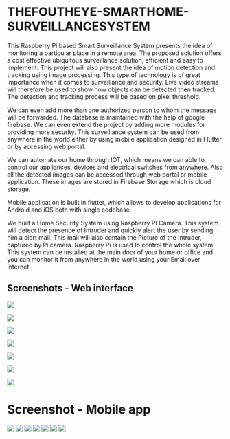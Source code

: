 # THEFOUTHEYE-SMARTHOME-SURVEILLANCESYSTEM

This Raspberry Pi based Smart Surveillance System presents the idea of
monitoring a particular place in a remote area. The proposed solution offers a cost
effective ubiquitous surveillance solution, efficient and easy to implement.
This project will also present the idea of motion detection and tracking using
image processing. This type of technology is of great importance when it comes to
surveillance and security. Live video streams will therefore be used to show how
objects can be detected then tracked. The detection and tracking process will be based
on pixel threshold.

We can even add more than one authorized person to whom the message will
be forwarded. The database is maintained with the help of google firebase. We can
even extend the project by adding more modules for providing more security.
This surveillance system can be used from anywhere in the world either by
using mobile application designed in Flutter or by accessing web portal.

We can automate our home through IOT, which means we can able to control
our appliances, devices and electrical switches from anywhere. Also all the detected
images can be accessed through web portal or mobile application. These images are
stored in Firebase Storage which is cloud storage.

Mobile application is built in flutter, which allows to develop applications for
Android and iOS both with single codebase.

We built a Home Security System using
Raspberry PI Camera. This system will detect the presence of Intruder and quickly
alert the user by sending him a alert mail. This mail will also contain the Picture of
the Intruder, captured by Pi camera. Raspberry Pi is used to control the whole system.
This system can be installed at the main door of your home or office and you can
monitor it from anywhere in the world using your Email over internet

## Screenshots - Web interface

![](https://github.com/hemantlader/the-fourth-eye/blob/main/screenshots/Web_image.jpg?width=50)

![](https://github.com/hemantlader/the-fourth-eye/blob/main/screenshots/Web_image-2.jpg?width=50)

![](https://github.com/hemantlader/the-fourth-eye/blob/main/screenshots/Web_image-3.jpg?width=50)

![](https://github.com/hemantlader/the-fourth-eye/blob/main/screenshots/Web_image-4.jpg?width=50)

![](https://github.com/hemantlader/the-fourth-eye/blob/main/screenshots/Web_image-5.jpg?width=550)

![](https://github.com/hemantlader/the-fourth-eye/blob/main/screenshots/Web_image-6.jpg?width=550)

![](https://github.com/hemantlader/the-fourth-eye/blob/main/screenshots/Web_image-7.jpg?width=550)

# Screenshot - Mobile app

![](https://github.com/hemantlader/the-fourth-eye/blob/main/screenshots/1617800730076.jpg?width=250)  ![](https://github.com/hemantlader/the-fourth-eye/blob/main/screenshots/1617800730025.jpg?width=250)  ![](https://github.com/hemantlader/the-fourth-eye/blob/main/screenshots/1617800730064.jpg?width=250)  ![](https://github.com/hemantlader/the-fourth-eye/blob/main/screenshots/1617800730051.jpg?width=250)  ![](https://github.com/hemantlader/the-fourth-eye/blob/main/screenshots/1617800729996.jpg?width=250)  ![](https://github.com/hemantlader/the-fourth-eye/blob/main/screenshots/1617800730039.jpg?width=250)  ![](https://github.com/hemantlader/the-fourth-eye/blob/main/screenshots/1617800730012.jpg?width=250)






